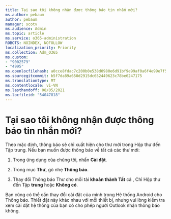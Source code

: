 ```yaml
---
title: Tại sao tôi không nhận được thông báo tin nhắn mới?
ms.author: pebaum
author: pebaum
manager: scotv
ms.audience: Admin
ms.topic: article
ms.service: o365-administration
ROBOTS: NOINDEX, NOFOLLOW
localization_priority: Priority
ms.collection: Adm_O365
ms.custom:
- "9002579"
- "4995"
ms.openlocfilehash: a0cce8fdac7c200b0e538d0980e6d91bf9e99af0a6f4e99e7f5b790298437510
ms.sourcegitcommit: b5f7da89a650d2915dc652449623c78be6247175
ms.translationtype: MT
ms.contentlocale: vi-VN
ms.lasthandoff: 08/05/2021
ms.locfileid: "54047818"
---
```

# <a name="why-dont-i-get-new-message-notifications"></a>Tại sao tôi không nhận được thông báo tin nhắn mới?

Theo mặc định, thông báo sẽ chỉ xuất hiện cho thư mới trong Hộp thư đến Tập trung. Nếu bạn muốn được thông báo về tất cả các thư mới:

1. Trong ứng dụng của chúng tôi, nhấn **Cài đặt**.

2. Trong mục **Thư,** gõ nhẹ **Thông báo**.

3. Thay đổi Thông báo Thư cho mỗi tài **khoản thành Tất** cả , Chỉ Hộp thư đến Tập **trung** hoặc **Không có**.

Bạn cũng có thể cần thay đổi cài đặt của mình trong Hệ thống Android cho Thông báo. Thiết đặt này khác nhau với mỗi thiết bị, nhưng vui lòng kiểm tra xem cài đặt hệ thống của bạn có cho phép người Outlook nhận thông báo không.
